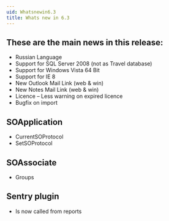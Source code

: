 ```yaml
---
uid: Whatsnewin6.3
title: Whats new in 6.3
---
```



These are the main news in this release:
----------------------------------------

-   Russian Language
-   Support for SQL Server 2008 (not as Travel database)
-   Support for Windows Vista 64 Bit
-   Support for IE 8
-   New Outlook Mail Link (web & win)
-   New Notes Mail Link (web & win)
-   Licence – Less warning on expired licence
-   Bugfix on import

SOApplication
-------------

-   CurrentSOProtocol
-   SetSOProtocol

SOAssociate
-----------

-   Groups

Sentry plugin
-------------

-   Is now called from reports